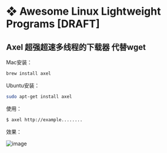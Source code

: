 # ❖ Awesome Linux Lightweight Programs [DRAFT]


## Axel 超强超速多线程的下载器 代替wget

Mac安装：
```sh
brew install axel
```

Ubuntu安装：
```sh
sudo apt-get install axel
```

使用：
```sh
$ axel http://example........
```

效果：

![image](https://user-images.githubusercontent.com/14041622/52068309-5eb9f980-25b7-11e9-832e-5674861c2a14.png)

